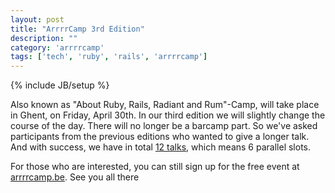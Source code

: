 ```yaml
---
layout: post
title: "ArrrrCamp 3rd Edition"
description: ""
category: 'arrrrcamp'
tags: ['tech', 'ruby', 'rails', 'arrrrcamp']
---
```

{% include JB/setup %}

Also known as "About Ruby, Rails, Radiant and Rum"-Camp, will take place in Ghent, on Friday, April 30th.
In our third edition we will slightly change the course of the day. There will no longer be a barcamp part. So we've asked participants from the previous editions who wanted to give a longer talk.
And with success, we have in total [12 talks](http://arrrrcamp.be/talks), which means 6 parallel slots.

For those who are interested, you can still sign up for the free event at [arrrrcamp.be](http://arrrrcamp.be/participants/newhttp://arrrrcamp.be/participants/new). See you all there
